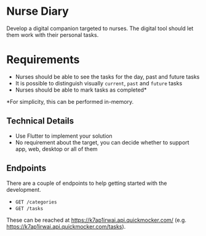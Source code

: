 # Nurse Diary
Develop a digital companion targeted to nurses. The digital tool should let them work with their personal tasks.

# Requirements

- Nurses should be able to see the tasks for the day, past and future tasks
- It is possible to distinguish visually `current`, `past` and `future` tasks
- Nurses should be able to mark tasks as completed*

*For simplicity, this can be performed in-memory.

## Technical Details

- Use Flutter to implement your solution
- No requirement about the target, you can decide whether to support app, web, desktop or all of them

## Endpoints
There are a couple of endpoints to help getting started with the development.

- `GET /categories`
- `GET /tasks`

These can be reached at https://k7ap1irwai.api.quickmocker.com/ (e.g. https://k7ap1irwai.api.quickmocker.com/tasks).
